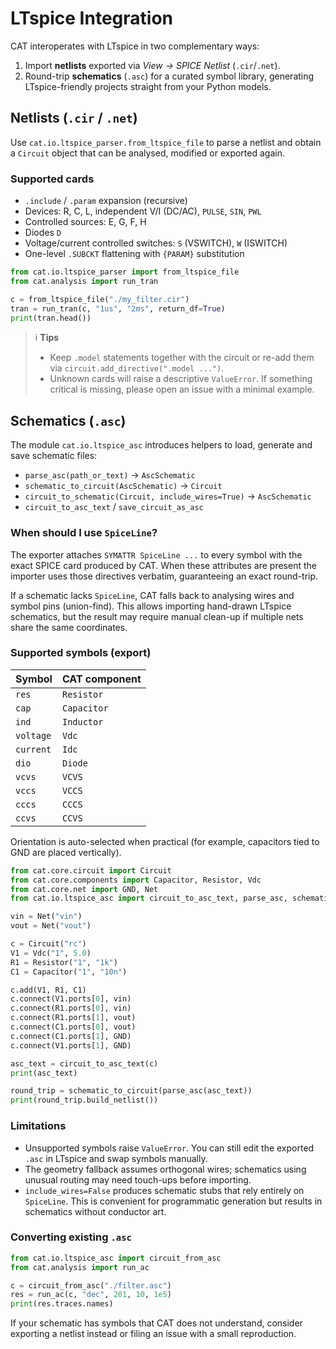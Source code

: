 # LTspice Integration

CAT interoperates with LTspice in two complementary ways:

1. Import **netlists** exported via *View → SPICE Netlist* (`.cir`/`.net`).
2. Round-trip **schematics** (`.asc`) for a curated symbol library, generating
   LTspice-friendly projects straight from your Python models.

## Netlists (`.cir` / `.net`)

Use `cat.io.ltspice_parser.from_ltspice_file` to parse a netlist and obtain a
`Circuit` object that can be analysed, modified or exported again.

### Supported cards

- `.include` / `.param` expansion (recursive)
- Devices: R, C, L, independent V/I (DC/AC), `PULSE`, `SIN`, `PWL`
- Controlled sources: E, G, F, H
- Diodes `D`
- Voltage/current controlled switches: `S` (VSWITCH), `W` (ISWITCH)
- One-level `.SUBCKT` flattening with `{PARAM}` substitution

```python
from cat.io.ltspice_parser import from_ltspice_file
from cat.analysis import run_tran

c = from_ltspice_file("./my_filter.cir")
tran = run_tran(c, "1us", "2ms", return_df=True)
print(tran.head())
```

> ℹ️ **Tips**
> - Keep `.model` statements together with the circuit or re-add them via
>   `circuit.add_directive(".model ...")`.
> - Unknown cards will raise a descriptive `ValueError`. If something critical is
>   missing, please open an issue with a minimal example.

## Schematics (`.asc`)

The module `cat.io.ltspice_asc` introduces helpers to load, generate and save
schematic files:

- `parse_asc(path_or_text)` → `AscSchematic`
- `schematic_to_circuit(AscSchematic)` → `Circuit`
- `circuit_to_schematic(Circuit, include_wires=True)` → `AscSchematic`
- `circuit_to_asc_text` / `save_circuit_as_asc`

### When should I use `SpiceLine`?

The exporter attaches `SYMATTR SpiceLine ...` to every symbol with the exact
SPICE card produced by CAT. When these attributes are present the importer uses
those directives verbatim, guaranteeing an exact round-trip.

If a schematic lacks `SpiceLine`, CAT falls back to analysing wires and symbol
pins (union-find). This allows importing hand-drawn LTspice schematics, but the
result may require manual clean-up if multiple nets share the same coordinates.

### Supported symbols (export)

| Symbol    | CAT component                     |
|-----------|----------------------------------|
| `res`     | `Resistor`                       |
| `cap`     | `Capacitor`                      |
| `ind`     | `Inductor`                       |
| `voltage` | `Vdc`                            |
| `current` | `Idc`                            |
| `dio`     | `Diode`                          |
| `vcvs`    | `VCVS`                           |
| `vccs`    | `VCCS`                           |
| `cccs`    | `CCCS`                           |
| `ccvs`    | `CCVS`                           |

Orientation is auto-selected when practical (for example, capacitors tied to
GND are placed vertically).

```python
from cat.core.circuit import Circuit
from cat.core.components import Capacitor, Resistor, Vdc
from cat.core.net import GND, Net
from cat.io.ltspice_asc import circuit_to_asc_text, parse_asc, schematic_to_circuit

vin = Net("vin")
vout = Net("vout")

c = Circuit("rc")
V1 = Vdc("1", 5.0)
R1 = Resistor("1", "1k")
C1 = Capacitor("1", "10n")

c.add(V1, R1, C1)
c.connect(V1.ports[0], vin)
c.connect(R1.ports[0], vin)
c.connect(R1.ports[1], vout)
c.connect(C1.ports[0], vout)
c.connect(C1.ports[1], GND)
c.connect(V1.ports[1], GND)

asc_text = circuit_to_asc_text(c)
print(asc_text)

round_trip = schematic_to_circuit(parse_asc(asc_text))
print(round_trip.build_netlist())
```

### Limitations

- Unsupported symbols raise `ValueError`. You can still edit the exported `.asc`
  in LTspice and swap symbols manually.
- The geometry fallback assumes orthogonal wires; schematics using unusual
  routing may need touch-ups before importing.
- `include_wires=False` produces schematic stubs that rely entirely on
  `SpiceLine`. This is convenient for programmatic generation but results in
  schematics without conductor art.

### Converting existing `.asc`

```python
from cat.io.ltspice_asc import circuit_from_asc
from cat.analysis import run_ac

c = circuit_from_asc("./filter.asc")
res = run_ac(c, "dec", 201, 10, 1e5)
print(res.traces.names)
```

If your schematic has symbols that CAT does not understand, consider exporting a
netlist instead or filing an issue with a small reproduction.

